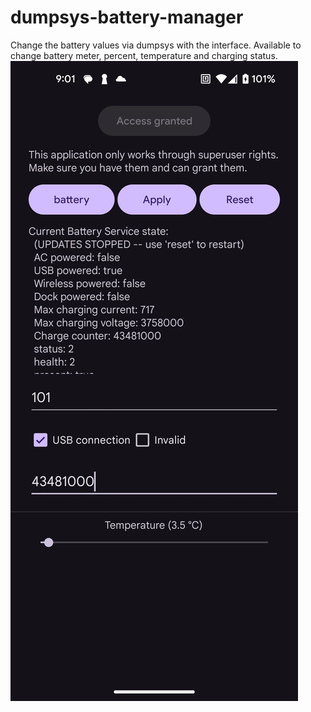 # dumpsys-battery-manager
Change the battery values via dumpsys with the interface. Available to change battery meter, percent, temperature and charging status.
![Preview](images/preview.jpg)
